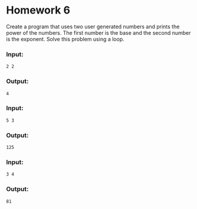 # Homework 6

Create a program that uses two user generated numbers and prints the power of the numbers. The first number is the base and the second number is the exponent. Solve this problem using a loop.

### Input:
```
2 2
```

### Output:
```
4
```

### Input:
```
5 3
```

### Output:
```
125
```

### Input:
```
3 4
```

### Output:
```
81
```

